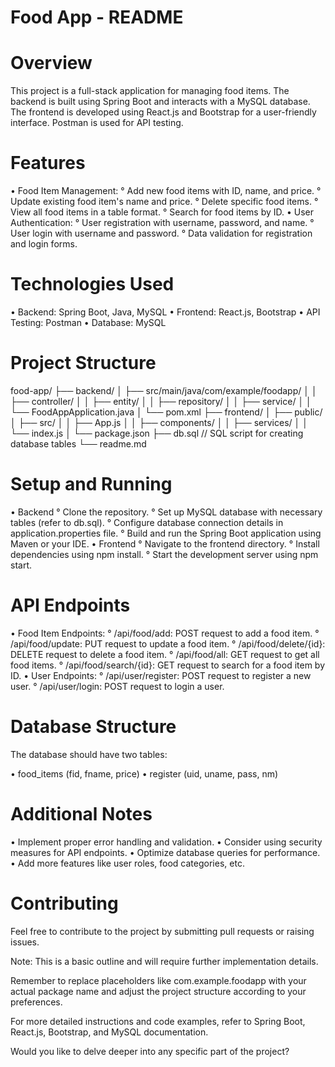 # Food App - README

# Overview
This project is a full-stack application for managing food items. The backend is built using Spring Boot and interacts with a MySQL database. The frontend is developed using React.js and Bootstrap for a user-friendly interface. Postman is used for API testing.

# Features
• Food Item Management:
  ° Add new food items with ID, name, and price.
  ° Update existing food item's name and price.
  ° Delete specific food items.
  ° View all food items in a table format.
  ° Search for food items by ID.
• User Authentication:
  ° User registration with username, password, and name.
  ° User login with username and password.
  ° Data validation for registration and login forms.

# Technologies Used
• Backend: Spring Boot, Java, MySQL
• Frontend: React.js, Bootstrap
• API Testing: Postman
• Database: MySQL

# Project Structure
food-app/
├── backend/
│   ├── src/main/java/com/example/foodapp/
│   │   ├── controller/
│   │   ├── entity/
│   │   ├── repository/
│   │   ├── service/
│   │   └── FoodAppApplication.java
│   └── pom.xml
├── frontend/
│   ├── public/
│   ├── src/
│   │   ├── App.js
│   │   ├── components/
│   │   ├── services/
│   │   └── index.js
│   └── package.json
├── db.sql  // SQL script for creating database tables
└── readme.md

# Setup and Running
• Backend
  ° Clone the repository.
  ° Set up MySQL database with necessary tables (refer to db.sql).
  ° Configure database connection details in application.properties file.
  ° Build and run the Spring Boot application using Maven or your IDE.
• Frontend
  ° Navigate to the frontend directory.
  ° Install dependencies using npm install.
  ° Start the development server using npm start.

# API Endpoints
• Food Item Endpoints:
  ° /api/food/add: POST request to add a food item.
  ° /api/food/update: PUT request to update a food item.
  ° /api/food/delete/{id}: DELETE request to delete a food item.
  ° /api/food/all: GET request to get all food items.
  ° /api/food/search/{id}: GET request to search for a food item by ID.
• User Endpoints:
  ° /api/user/register: POST request to register a new user.
  ° /api/user/login: POST request to login a user.

# Database Structure
The database should have two tables:

• food_items (fid, fname, price)
• register (uid, uname, pass, nm)

# Additional Notes
• Implement proper error handling and validation.
• Consider using security measures for API endpoints.
• Optimize database queries for performance.
• Add more features like user roles, food categories, etc.

# Contributing
Feel free to contribute to the project by submitting pull requests or raising issues.

Note: This is a basic outline and will require further implementation details.

Remember to replace placeholders like com.example.foodapp with your actual package name and adjust the project structure according to your preferences.

For more detailed instructions and code examples, refer to Spring Boot, React.js, Bootstrap, and MySQL documentation.

Would you like to delve deeper into any specific part of the project?







